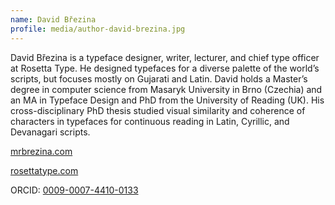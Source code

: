 ```yaml
---
name: David Březina
profile: media/author-david-brezina.jpg
---
```

David Březina is a typeface designer, writer, lecturer, and chief type officer at Rosetta Type. He designed typefaces for a diverse palette of the world’s scripts, but focuses mostly on Gujarati and Latin. David holds a Master’s degree in computer science from Masaryk University in Brno (Czechia) and an MA in Typeface Design and PhD from the University of Reading (UK). His cross-disciplinary PhD thesis studied visual similarity and coherence of characters in typefaces for continuous reading in Latin, Cyrillic, and Devanagari scripts.

[mrbrezina.com](http://www.mrbrezina.com)

[rosettatype.com](https://rosettatype.com)

ORCID: [0009-0007-4410-0133](https://orcid.org/0009-0007-4410-0133)
